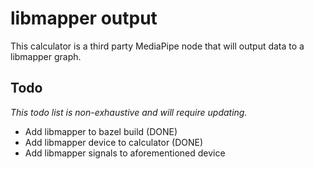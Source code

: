 # libmapper output

This calculator is a third party MediaPipe node that will output data to a libmapper graph.

## Todo

_This todo list is non-exhaustive and will require updating._

- Add libmapper to bazel build (DONE)
- Add libmapper device to calculator (DONE)
- Add libmapper signals to aforementioned device
